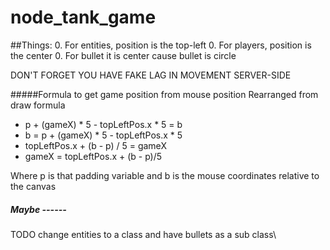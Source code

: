 # node_tank_game

##Things:
0. For entities, position is the top-left
0. For players, position is the center
0. For bullet it is center cause bullet is circle

DON'T FORGET YOU HAVE FAKE LAG IN MOVEMENT SERVER-SIDE

#####Formula to get game position from mouse position
Rearranged from draw formula
* p + (gameX) * 5 - topLeftPos.x * 5 = b
* b = p + (gameX) * 5 - topLeftPos.x * 5
* topLeftPos.x + (b - p) / 5 = gameX
* gameX = topLeftPos.x + (b - p)/5

Where p is that padding variable and b is the mouse coordinates relative to the canvas




##### Maybe ------
TODO change entities to a class
and have bullets as a sub class\
